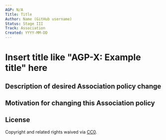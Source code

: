 ```yaml
---
AGP: N/A
Title: Title
Author: Name (GitHub username)
Status: Stage III
Track: Association
Created: YYYY-MM-DD
---
```


# Insert title like "AGP-X: Example title" here

## Description of desired Association policy change

## Motivation for changing this Association policy

## License
Copyright and related rights waived via [CC0](https://creativecommons.org/publicdomain/zero/1.0/).
